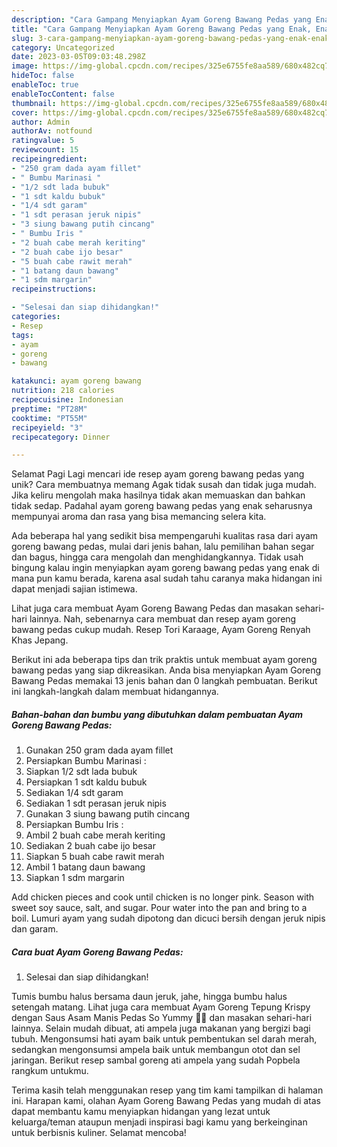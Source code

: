 ```yaml
---
description: "Cara Gampang Menyiapkan Ayam Goreng Bawang Pedas yang Enak, Enak"
title: "Cara Gampang Menyiapkan Ayam Goreng Bawang Pedas yang Enak, Enak"
slug: 3-cara-gampang-menyiapkan-ayam-goreng-bawang-pedas-yang-enak-enak
category: Uncategorized
date: 2023-03-05T09:03:48.298Z
image: https://img-global.cpcdn.com/recipes/325e6755fe8aa589/680x482cq70/ayam-goreng-bawang-pedas-foto-resep-utama.jpg
hideToc: false
enableToc: true
enableTocContent: false
thumbnail: https://img-global.cpcdn.com/recipes/325e6755fe8aa589/680x482cq70/ayam-goreng-bawang-pedas-foto-resep-utama.jpg
cover: https://img-global.cpcdn.com/recipes/325e6755fe8aa589/680x482cq70/ayam-goreng-bawang-pedas-foto-resep-utama.jpg
author: Admin
authorAv: notfound
ratingvalue: 5
reviewcount: 15
recipeingredient:
- "250 gram dada ayam fillet"
- " Bumbu Marinasi "
- "1/2 sdt lada bubuk"
- "1 sdt kaldu bubuk"
- "1/4 sdt garam"
- "1 sdt perasan jeruk nipis"
- "3 siung bawang putih cincang"
- " Bumbu Iris "
- "2 buah cabe merah keriting"
- "2 buah cabe ijo besar"
- "5 buah cabe rawit merah"
- "1 batang daun bawang"
- "1 sdm margarin"
recipeinstructions:

- "Selesai dan siap dihidangkan!"
categories:
- Resep
tags:
- ayam
- goreng
- bawang

katakunci: ayam goreng bawang 
nutrition: 218 calories
recipecuisine: Indonesian
preptime: "PT28M"
cooktime: "PT55M"
recipeyield: "3"
recipecategory: Dinner

---
```



Selamat Pagi Lagi mencari ide resep ayam goreng bawang pedas yang unik? Cara membuatnya memang Agak tidak susah dan tidak juga mudah. Jika keliru mengolah maka hasilnya tidak akan memuaskan dan bahkan tidak sedap. Padahal ayam goreng bawang pedas yang enak seharusnya mempunyai aroma dan rasa yang bisa memancing selera kita.


Ada beberapa hal yang sedikit bisa mempengaruhi kualitas rasa dari ayam goreng bawang pedas, mulai dari jenis bahan, lalu pemilihan bahan segar dan bagus, hingga cara mengolah dan menghidangkannya. Tidak usah bingung kalau ingin menyiapkan ayam goreng bawang pedas yang enak di mana pun kamu berada, karena asal sudah tahu caranya maka hidangan ini dapat menjadi sajian istimewa.

Lihat juga cara membuat Ayam Goreng Bawang Pedas dan masakan sehari-hari lainnya. Nah, sebenarnya cara membuat dan resep ayam goreng bawang pedas cukup mudah. Resep Tori Karaage, Ayam Goreng Renyah Khas Jepang.


Berikut ini ada beberapa tips dan trik praktis untuk membuat ayam goreng bawang pedas yang siap dikreasikan. Anda bisa menyiapkan Ayam Goreng Bawang Pedas memakai 13 jenis bahan dan 0 langkah pembuatan. Berikut ini langkah-langkah dalam membuat hidangannya.

<!--inarticleads1-->

##### Bahan-bahan dan bumbu yang dibutuhkan dalam pembuatan Ayam Goreng Bawang Pedas:

1. Gunakan 250 gram dada ayam fillet
1. Persiapkan  Bumbu Marinasi :
1. Siapkan 1/2 sdt lada bubuk
1. Persiapkan 1 sdt kaldu bubuk
1. Sediakan 1/4 sdt garam
1. Sediakan 1 sdt perasan jeruk nipis
1. Gunakan 3 siung bawang putih cincang
1. Persiapkan  Bumbu Iris :
1. Ambil 2 buah cabe merah keriting
1. Sediakan 2 buah cabe ijo besar
1. Siapkan 5 buah cabe rawit merah
1. Ambil 1 batang daun bawang
1. Siapkan 1 sdm margarin


Add chicken pieces and cook until chicken is no longer pink. Season with sweet soy sauce, salt, and sugar. Pour water into the pan and bring to a boil. Lumuri ayam yang sudah dipotong dan dicuci bersih dengan jeruk nipis dan garam. 

<!--inarticleads2-->

##### Cara buat Ayam Goreng Bawang Pedas:


1. Selesai dan siap dihidangkan!

Tumis bumbu halus bersama daun jeruk, jahe, hingga bumbu halus setengah matang. Lihat juga cara membuat Ayam Goreng Tepung Krispy dengan Saus Asam Manis Pedas So Yummy 🤤🤤 dan masakan sehari-hari lainnya. Selain mudah dibuat, ati ampela juga makanan yang bergizi bagi tubuh. Mengonsumsi hati ayam baik untuk pembentukan sel darah merah, sedangkan mengonsumsi ampela baik untuk membangun otot dan sel jaringan. Berikut resep sambal goreng ati ampela yang sudah Popbela rangkum untukmu. 

Terima kasih telah menggunakan resep yang tim kami tampilkan di halaman ini. Harapan kami, olahan Ayam Goreng Bawang Pedas yang mudah di atas dapat membantu kamu menyiapkan hidangan yang lezat untuk keluarga/teman ataupun menjadi inspirasi bagi kamu yang berkeinginan untuk berbisnis kuliner. Selamat mencoba!
